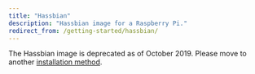 ```yaml
---
title: "Hassbian"
description: "Hassbian image for a Raspberry Pi."
redirect_from: /getting-started/hassbian/
---
```



<div class='note warning'>

  The Hassbian image is deprecated as of October 2019. Please move to another [installation method](/getting-started/).

</div>
